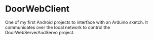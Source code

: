 DoorWebClient
=============

One of my first Android projects to interface with an Arduino sketch. It communicates over the local network to control the DoorWebServerAndServo project.
